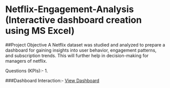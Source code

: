 # Netflix-Engagement-Analysis (Interactive dashboard creation using MS Excel)
##Project Objective
A Netflix dataset was studied and analyzed to prepare a dashboard for gaining insights into user behavior, engagement patterns, and subscription trends. This will further help in decision-making for managers of netflix.

Questions (KPIs):-
1.

###Dashboard Interaction:-
<a href="https://github.com/Erika-Shrestha/Netflix-Engagement-Analysis/edit/main/Dashboard_Image.png">View Dashboard</a>


